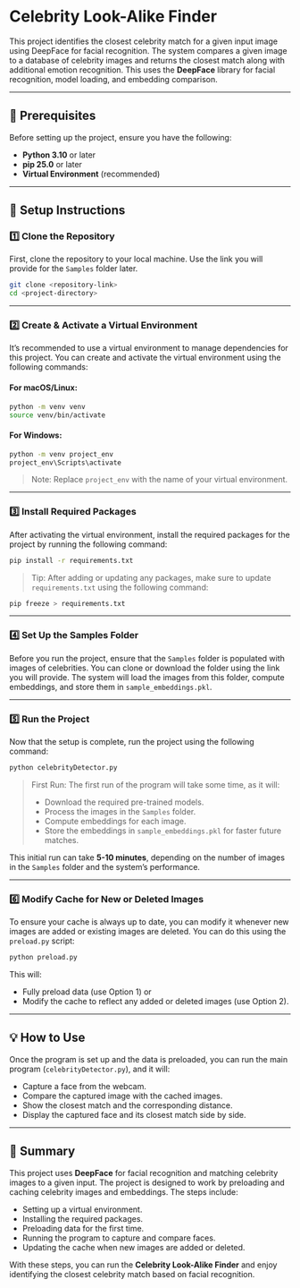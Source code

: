 # Celebrity Look-Alike Finder

This project identifies the closest celebrity match for a given input image using DeepFace for facial recognition. The system compares a given image to a database of celebrity images and returns the closest match along with additional emotion recognition. This uses the **DeepFace** library for facial recognition, model loading, and embedding comparison.

---

## 📌 Prerequisites  

Before setting up the project, ensure you have the following:

- **Python 3.10** or later  
- **pip 25.0** or later  
- **Virtual Environment** (recommended)

---

## 🚀 Setup Instructions

### 1️⃣ Clone the Repository  
First, clone the repository to your local machine. Use the link you will provide for the `Samples` folder later.

```bash
git clone <repository-link>
cd <project-directory>
```

---

### 2️⃣ Create & Activate a Virtual Environment  
It’s recommended to use a virtual environment to manage dependencies for this project. You can create and activate the virtual environment using the following commands:

#### For macOS/Linux:  
```bash
python -m venv venv
source venv/bin/activate
```

#### For Windows:  
```bash
python -m venv project_env
project_env\Scripts\activate
```

> Note: Replace `project_env` with the name of your virtual environment.

---

### 3️⃣ Install Required Packages  
After activating the virtual environment, install the required packages for the project by running the following command:

```bash
pip install -r requirements.txt
```

> Tip: After adding or updating any packages, make sure to update `requirements.txt` using the following command:

```bash
pip freeze > requirements.txt
```

---

### 4️⃣ Set Up the Samples Folder  
Before you run the project, ensure that the `Samples` folder is populated with images of celebrities. You can clone or download the folder using the link you will provide. The system will load the images from this folder, compute embeddings, and store them in `sample_embeddings.pkl`.

---

### 5️⃣ Run the Project  
Now that the setup is complete, run the project using the following command:

```bash
python celebrityDetector.py
```

> First Run: The first run of the program will take some time, as it will:
> - Download the required pre-trained models.
> - Process the images in the `Samples` folder.
> - Compute embeddings for each image.
> - Store the embeddings in `sample_embeddings.pkl` for faster future matches.

This initial run can take **5-10 minutes**, depending on the number of images in the `Samples` folder and the system’s performance.

---

### 6️⃣ Modify Cache for New or Deleted Images  
To ensure your cache is always up to date, you can modify it whenever new images are added or existing images are deleted. You can do this using the `preload.py` script:

```bash
python preload.py
```

This will:
- Fully preload data (use Option 1) or
- Modify the cache to reflect any added or deleted images (use Option 2).

---

## 💡 How to Use

Once the program is set up and the data is preloaded, you can run the main program (`celebrityDetector.py`), and it will:
- Capture a face from the webcam.
- Compare the captured image with the cached images.
- Show the closest match and the corresponding distance.
- Display the captured face and its closest match side by side.

---

## 📝 Summary

This project uses **DeepFace** for facial recognition and matching celebrity images to a given input. The project is designed to work by preloading and caching celebrity images and embeddings. The steps include:
- Setting up a virtual environment.
- Installing the required packages.
- Preloading data for the first time.
- Running the program to capture and compare faces.
- Updating the cache when new images are added or deleted.

With these steps, you can run the **Celebrity Look-Alike Finder** and enjoy identifying the closest celebrity match based on facial recognition.
